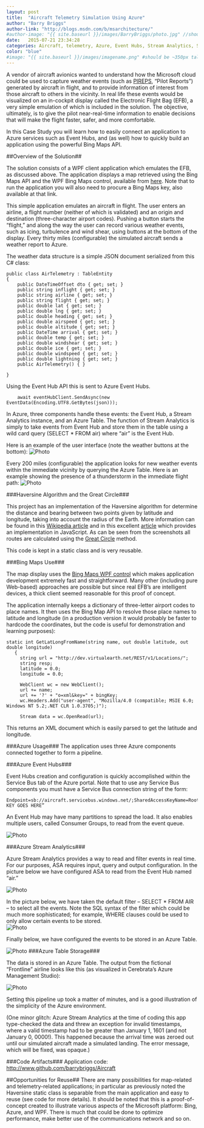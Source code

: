 ```yaml
---
layout: post
title:  "Aircraft Telemetry Simulation Using Azure"
author: "Barry Briggs"
author-link: "http://blogs.msdn.com/b/msarchitecture/"
#author-image: "{{ site.baseurl }}/images/BarryBriggs/photo.jpg" //should be square dimensions
date:   2015-07-21 23:34:28
categories: Aircraft, telemetry, Azure, Event Hubs, Stream Analytics, Storage
color: "blue"
#image: "{{ site.baseurl }}/images/imagename.png" #should be ~350px tall
---
```




A vendor of aircraft avionics wanted to understand how the Microsoft cloud could be used to capture weather events (such as [PIREPS](http://aviationweather.gov/airep), “Pilot Reports”) generated by aircraft in flight, and to provide information of interest from those aircraft to others in the vicinity. In real life these events would be visualized on an in-cockpit display called the Electronic Flight Bag (EFB), a very simple emulation of which is included in the solution. The objective, ultimately, is to give the pilot near-real-time information to enable decisions that will make the flight faster, safer, and more comfortable. 

In this Case Study you will learn how to easily connect an application to Azure services such as Event Hubs, and (as well) how to quickly build an application using the powerful Bing Maps API.

##Overview of the Solution##

The solution consists of a WPF client application which emulates the EFB, as discussed above. The application displays a map retrieved using the Bing Maps API and the WPF Bing Maps control, available from [here](http://www.microsoft.com/maps/choose-your-bing-maps-API.aspx). Note that to run the application you will also need to procure a Bing Maps key, also available at that link.
 
This simple application emulates an aircraft in flight. The user enters an airline, a flight number (neither of which is validated) and an origin and destination (three-character airport codes). Pushing a button starts the “flight,” and along the way the user can record various weather events, such as icing, turbulence and wind shear, using buttons at the bottom of the display. Every thirty miles (configurable) the simulated aircraft sends a weather report to Azure. 

The weather data structure is a simple JSON document serialized from this C# class:

    public class AirTelemetry : TableEntity
    {
        public DateTimeOffset dto { get; set; }
        public string inflight { get; set; }
        public string airline { get; set; }
        public string flight { get; set; }
        public double lat { get; set; }
        public double lng { get; set; }
        public double heading { get; set; }
        public double airspeed { get; set; }
        public double altitude { get; set; }
        public DateTime arrival { get; set; }
        public double temp { get; set; }
        public double windshear { get; set; }
        public double ice { get; set; }
        public double windspeed { get; set; }
        public double lightning { get; set; }
        public AirTelemetry() { }

    }

Using the Event Hub API this is sent to Azure Event Hubs.
 
        await eventHubClient.SendAsync(new EventData(Encoding.UTF8.GetBytes(json)));

In Azure, three components handle these events: the Event Hub, a Stream Analytics instance, and an Azure Table. The function of Stream Analytics is simply to take events from Event Hub and store them in the table using a wild card query (SELECT * FROM air) where “air” is the Event Hub.

Here is an example of the user interface (note the weather buttons at the bottom):
![Photo]({{site.baseurl}}/images/2015-08-31-Aircraft-Telemetry-images/Fig1.png)


Every 200 miles (configurable) the application looks for new weather events within the immediate vicinity by querying the Azure Table. Here is an example showing the presence of a thunderstorm in the immediate flight path:
![Photo]({{site.baseurl}}/images/2015-08-31-Aircraft-Telemetry-images/Fig2.png)

###Haversine Algorithm and the Great Circle###

This project has an implementation of the Haversine algorithm for determine the distance and bearing between two points given by latitude and longitude, taking into account the radius of the Earth. More information can be found in this [Wikipedia article](https://en.wikipedia.org/wiki/Haversine_formula) and in this excellent [article](http://www.movable-type.co.uk/scripts/latlong.html) which provides an implementation in JavaScript. As can be seen from the screenshots all routes are calculated using the [Great Circle](https://en.wikipedia.org/wiki/Great_circle) method. 

This code is kept in a static class and is very reusable. 

###Bing Maps Use###

The map display uses the [Bing Maps WPF control](http://msdn.microsoft.com/en-us/library/hh750210.aspx) which makes application development extremely fast and straightforward. Many other (including pure Web-based) approaches are possible but since real EFB’s are intelligent devices, a thick client seemed reasonable for this proof of concept. 

The application internally keeps a dictionary of three-letter airport codes to place names. It then uses the Bing Map API to resolve those place names to latitude and longitude (in a production version it would probably be faster to hardcode the coordinates, but the code is useful for demonstration and learning purposes):

    static int GetLatLongFromName(string name, out double latitude, out double longitude)
       {
         string url = "http://dev.virtualearth.net/REST/v1/Locations/";
         string resp;
         latitude = 0.0;
         longitude = 0.0;

         WebClient wc = new WebClient();
         url += name;
         url += '?' + "o=xml&key=" + bingKey;
         wc.Headers.Add("user-agent", "Mozilla/4.0 (compatible; MSIE 6.0; Windows NT 5.2;.NET CLR 1.0.3705;)");

         Stream data = wc.OpenRead(url);

This returns an XML document which is easily parsed to get the latitude and longitude.

###Azure Usage###
The application uses three Azure components connected together to form a pipeline.

###Azure Event Hubs###

Event Hubs creation and configuration is quickly accomplished within the Service Bus tab of the Azure portal. Note that to use any Service Bus components you must have a Service Bus connection string of the form:

    Endpoint=sb://aircraft.servicebus.windows.net/;SharedAccessKeyName=RootManageSharedAccessKey;SharedAccessKey=”YOUR KEY GOES HERE”

An Event Hub may have many partitions to spread the load. It also enables multiple users, called Consumer Groups, to read from the event queue.

![Photo]({{site.baseurl}}/images/2015-08-31-Aircraft-Telemetry-images/Fig3.png)


###Azure Stream Analytics###

Azure Stream Analytics provides a way to read and filter events in real time. For our purposes, ASA requires input, query and output configuration. In the picture below we have configured ASA to read from the Event Hub named “air.”

![Photo]({{site.baseurl}}/images/2015-08-31-Aircraft-Telemetry-images/Fig4.png)
 
In the picture below, we have taken the default filter – SELECT * FROM AIR – to select all the events. Note the SQL syntax of the filter which could be much more sophisticated; for example, WHERE clauses could be used to only allow certain events to be stored.  
![Photo]({{site.baseurl}}/images/2015-08-31-Aircraft-Telemetry-images/Fig5.png)
 
Finally below, we have configured the events to be stored in an Azure Table. 

![Photo]({{site.baseurl}}/images/2015-08-31-Aircraft-Telemetry-images/Fig6.png)
###Azure Table Storage###
 
The data is stored in an Azure Table. The output from the fictional “Frontline” airline looks like this (as visualized in Cerebrata’s Azure Management Studio):

![Photo]({{site.baseurl}}/images/2015-08-31-Aircraft-Telemetry-images/Fig7.png)
 
Setting this pipeline up took a matter of minutes, and is a good illustration of the simplicity of the Azure environment. 

(One minor glitch: Azure Stream Analytics at the time of coding this app type-checked the data and threw an exception for invalid timestamps, where a valid timestamp had to be greater than January 1, 1601 (and not January 0, 0000!). This happened because the arrival time was zeroed out until our simulated aircraft made a simulated landing. The error message, which will be fixed, was opaque.) 

###Code Artifacts###
Application code: [http://www.github.com/barrybriggs/Aircraft ](http://www.github.com/barrybriggs/Aircraft)

##Opportunities for Reuse##
There are many possibilities for map-related and telemetry-related applications; in particular as previously noted the Haversine static class is separable from the main application and easy to reuse (see code for more details). 
It should be noted that this is a proof-of-concept created to illustrate various aspects of the Microsoft platform: Bing, Azure, and WPF. There is much that could be done to optimize performance, make better use of the communications network and so on.
